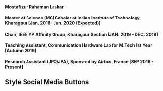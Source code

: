 <h4> Mostafizur Rahaman Laskar </h4>
<h4> Master of Science (MS) Scholar at Indian Institute of Technology, Kharagpur [Jan. 2018- Jun. 2020 (Expected)]</h4>
<h4> Chair, IEEE YP Affinity Group, Kharagpur Section [JAN. 2019 - DEC. 2019]</h4>
<h4> Teaching Assistant, Communication Hardware Lab for M.Tech 1st Year [Autumn 2019]</h4>
<h4> Research Assistant (JPO/JPA), Sponsred by Airbus, France [SEP 2016 - Present]</h4>
<!DOCTYPE html>
<html>
<head>
<meta name="viewport" content="width=device-width, initial-scale=1">
<link rel="stylesheet" href="https://cdnjs.cloudflare.com/ajax/libs/font-awesome/4.7.0/css/font-awesome.min.css">
<style>
.fa {
  padding: 20px;
  font-size: 30px;
  width: 50px;
  text-align: center;
  text-decoration: none;
  margin: 5px 2px;
}

.fa:hover {
    opacity: 0.7;
}


.fa-google {
  background: #dd4b39;
  color: white;
}

.fa-linkedin {
  background: #007bb5;
  color: white;
}

.fa-youtube {
  background: #bb0000;
  color: white;
}

.fa-instagram {
  background: #125688;
  color: white;
}
</style>
</head>
<body>

<h2>Style Social Media Buttons</h2>

<!-- Add font awesome icons -->
<a href="#" class="fa fa-google"></a>
<a href="#" class="fa fa-linkedin"></a>
<a href="#" class="fa fa-youtube"></a>
<a href="#" class="fa fa-instagram"></a>
      
</body>
</html>
